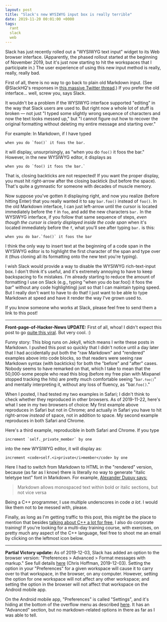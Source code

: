 ```yaml
---
layout: post
title: "Slack's new WYSIWYG input box is really terrible"
date: 2019-11-20 00:01:00 +0000
tags:
  rant
  slack
  web
---
```


Slack has just recently rolled out a "WYSIWYG text input" widget to its Web browser interface.
(Apparently, the phased rollout started at the beginning of November 2019, but it's just now starting to
hit the workspaces that I participate in.) The user experience of using this new input method is
really, really, really bad.

First of all, there is no way to go back to plain old Markdown input.
(See @SlackHQ's responses in [this massive Twitter thread](https://twitter.com/SlackHQ/status/1191761054252097541).)
If you prefer the old interface... well, screw you, says Slack.

It wouldn't be a problem if the WYSIWYG interface supported "editing" in the way that Slack users
are used to. But right now a whole lot of stuff is broken — not just "I typed some slightly wrong
sequence of characters and now the text looks messed up," but "I cannot figure out how to recover
the original formatting without deleting my entire message and starting over."

For example: In Markdown, if I have typed

    when you do `foo()` it foos the bar.

it will display, unsurprisingly, as "when you do `foo()` it foos the bar." However, in the new WYSIWYG editor,
it displays as

    when you do `foo() it foos the bar.`

That is, closing backticks are not respected! If you want the proper display, you must hit right-arrow
after the closing backtick (but before the space). That's quite a gymnastic for someone with decades
of muscle memory.

Now suppose you've gotten it displaying right, and now you realize (before hitting Enter) that you really
wanted it to say `bar.foo()` instead of `foo()`.
In the old Markdown interface, I can just left-arrow until the cursor is located immediately before the `f` in `foo`,
and add the new characters `bar.` In the WYSIWYG interface, if you follow that same sequence of steps,
_even though the cursor is clearly displayed inside the code span_ when it's located immediately before the `f`,
what you'll see after typing `bar.` is this:

    when you do bar.`foo()` it foos the bar

I think the only way to insert text at the beginning of a code span in the WYSIWYG editor is
to highlight the first character of the span and type over it (thus cloning all its formatting
onto the new text you're typing).

I wish Slack would provide a way to disable the WYSIWYG rich-text-input box. I don't think it's
useful, and it's extremely annoying to have to keep backspacing to fix mistakes. I'm already starting
to reduce the amount of formatting I use on Slack (e.g., typing "when you do bar.foo() it foos the bar"
without any code highlighting) just so that I can maintain typing speed. But I really don't want to have
to do that! I just want to be able to type Markdown at speed and have it render the way I've grown used to.

If you know someone who works at Slack, please feel free to send them a link to this post!

----

<b>Front-page-of-Hacker-News UPDATE:</b> First of all, whoa! I didn't expect this post
to go [quite this viral](https://www.vice.com/en_us/article/pa7nbn/slacks-new-rich-text-editor-shows-why-markdown-still-scares-people).
But very cool. :)

Funny story: This blog runs on Jekyll, which means I write these posts in Markdown.
I pushed this post so quickly that I didn't notice until a day later that I had accidentally
put both the "raw Markdown" and "rendered" examples above into code blocks, so that readers
were seeing raw Markdown syntax (with backticks) for both the "before" and "after" cases.
Nobody seems to have remarked on that, which I take to mean that the 50,000-some people who
read this blog (before my free plan with Mixpanel stopped tracking the hits) are pretty much
comfortable seeing "<code>bar.`foo()`</code>" and mentally interpreting it, without any loss
of fluency, as "bar.<code>foo()</code>."

When I posted, I had tested my two examples in Safari; I didn't think to check whether they reproduced in other browsers.
As of 2019-11-22, here's what I see in my two browsers of choice:
My first example above reproduces in Safari but not in Chrome; and actually in Safari you have to hit
right-arrow _instead_ of space, not in addition to space.
My second example reproduces in both Safari and Chrome.

Here's a third example, reproducible in both Safari and Chrome. If you type

    increment `self._private_member` by one

into the new WYSIWYG editor, it will display as:

    increment <code>self.<i>private</i>member</code> by one

Here I had to switch from Markdown to HTML in the "rendered" version, because (as far as I know)
there is literally no way to generate "italic teletype text" font in Markdown.
For example, [Alexander Dupuy says:](https://gist.github.com/dupuy/1855764#font-faces---emphasis-and-examples)

> Markdown allows monospaced text within bold or italic sections, but not vice versa

Being a C++ programmer, I use multiple underscores in code _a lot_. I would like them not to be messed with, please.

Finally, as long as I'm getting traffic to this post, this might be the place to mention that
besides [talking about C++ a lot for free](https://www.youtube.com/playlist?list=PLXTVlgmc2KcD3mgkZfrq3jJl8RNaAz-lp),
I also do corporate training! If you're looking for a multi-day training course, with exercises,
on pretty much any aspect of the C++ language, feel free to shoot me an email by clicking on
the leftmost icon below.

----

<b>Partial Victory update:</b> As of 2019-12-03, Slack has added an option to the browser version:
"Preferences > Advanced > Format messages with markup." See full details [here](https://www.howtogeek.com/450030/how-to-enable-classic-markdown-text-formatting-in-slack/)
(Chris Hoffman, 2019-12-03). Setting the option in your "Preferences" for a given workspace will
cause it to carry over to that workspace, in the browser, on any computer. However, setting the option
for one workspace will not affect any other workspace; and setting the option in the browser will
not affect that workspace on the Android mobile app.

On the Android mobile app, "Preferences" is called "Settings", and it's hiding at the bottom of the overflow
menu as described [here](https://slack.com/help/articles/360019434914-Use-dark-mode-in-Slack). It has an
"Advanced" section, but no markdown-related options in there as far as I was able to tell.
